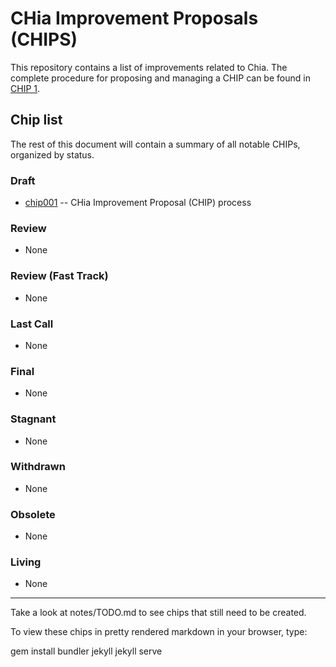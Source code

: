# CHia Improvement Proposals (CHIPS)

This repository contains a list of improvements related to Chia. The complete procedure for proposing and managing a CHIP can be found in [CHIP 1](/CHIPs/chip-0001.md).

## Chip list
The rest of this document will contain a summary of all notable CHIPs, organized by status.

### Draft
* [chip001](/CHIPs/chip-0001.md) -- CHia Improvement Proposal (CHIP) process

### Review
* None

### Review (Fast Track)
* None

### Last Call
* None

### Final
* None

### Stagnant
* None

### Withdrawn
* None

### Obsolete
* None

### Living
* None

-----

Take a look at notes/TODO.md to see chips that still need to be created.

To view these chips in pretty rendered markdown in your browser, type:

gem install bundler jekyll
jekyll serve

